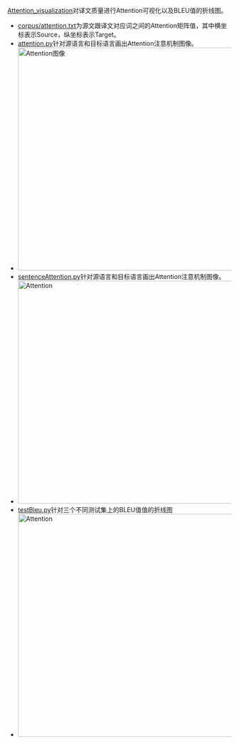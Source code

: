 [Attention_visualization](https://github.com/Shajiu/NLP_Machine-Translation/tree/master/Attention_visualization)对译文质量进行Attention可视化以及BLEU值的折线图。
- [corpus/attention.txt](https://github.com/Shajiu/NaturalLanguageProcessing/blob/master/MachineTranslation/AttentionVisualization/data/attention.txt)为源文跟译文对应词之间的Attention矩阵值，其中横坐标表示Source，纵坐标表示Target。
- [attention.py](https://github.com/Shajiu/NaturalLanguageProcessing/blob/master/MachineTranslation/AttentionVisualization/attention.py)针对源语言和目标语言画出Attention注意机制图像。
- <img src="https://github.com/Shajiu/NaturalLanguageProcessing/blob/master/MachineTranslation/AttentionVisualization/result/Attention.source.png" width="600" height="500" alt="Attention图像"/>
- [sentenceAttention.py](https://github.com/Shajiu/NaturalLanguageProcessing/blob/master/MachineTranslation/AttentionVisualization/sentenceAttention.py)针对源语言和目标语言画出Attention注意机制图像。
- <img src="https://github.com/Shajiu/NaturalLanguageProcessing/blob/master/MachineTranslation/AttentionVisualization/result/snsHeatmapNormal.png" width="600" height="500" alt="Attention"/>
- [testBleu.py](https://github.com/Shajiu/NaturalLanguageProcessing/blob/master/MachineTranslation/AttentionVisualization/testBleu.py)针对三个不同测试集上的BLEU值值的折线图
-  <img src="https://github.com/Shajiu/NaturalLanguageProcessing/blob/master/MachineTranslation/AttentionVisualization/result/easyplot.png" width="600" height="500" alt="Attention"/>
